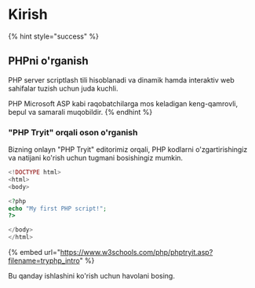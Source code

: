 # Kirish

{% hint style="success" %}
## PHPni o'rganish

PHP server scriptlash tili hisoblanadi va dinamik hamda interaktiv web sahifalar tuzish uchun juda kuchli.

PHP Microsoft ASP kabi raqobatchilarga mos keladigan keng-qamrovli, bepul va samarali muqobildir.
{% endhint %}

### "PHP Tryit" orqali oson o'rganish

Bizning onlayn "PHP Tryit" editorimiz orqali, PHP kodlarni o'zgartirishingiz va natijani ko'rish uchun tugmani bosishingiz mumkin.

```php
<!DOCTYPE html>
<html>
<body>

<?php
echo "My first PHP script!";
?>

</body>
</html> 
```

{% embed url="https://www.w3schools.com/php/phptryit.asp?filename=tryphp_intro" %}

Bu qanday ishlashini ko'rish uchun havolani bosing.
